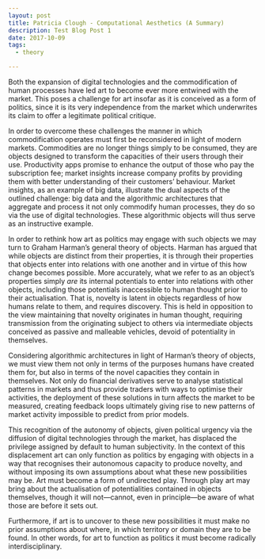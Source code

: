 ```yaml
---
layout: post
title: Patricia Clough - Computational Aesthetics (A Summary)
description: Test Blog Post 1
date: 2017-10-09
tags:
  - theory

---
```


Both the expansion of digital technologies and the commodification of human processes have led art to become ever more entwined with the market. This poses a challenge for art insofar as it is conceived as a form of politics, since it is its very independence from the market which underwrites its claim to offer a legitimate political critique.

<!--break-->

In order to overcome these challenges the manner in which commodification operates must first be reconsidered in light of modern markets. Commodities are no longer things simply to be consumed, they are objects designed to transform the capacities of their users through their use. Productivity apps promise to enhance the output of those who pay the subscription fee; market insights increase company profits by providing them with better understanding of their customers’ behaviour. Market insights, as an example of big data, illustrate the dual aspects of the outlined challenge: big data and the algorithmic architectures that aggregate and process it not only commodify human processes, they do so via the use of digital technologies. These algorithmic objects will thus serve as an instructive example.

In order to rethink how art as politics may engage with such objects we may turn to Graham Harman’s general theory of objects. Harman has argued that while objects are distinct from their properties, it is through their properties that objects enter into relations with one another and in virtue of this how change becomes possible. More accurately, what we refer to as an object’s properties simply <i>are</i> its internal potentials to enter into relations with other objects, including those potentials inaccessible to human thought prior to their actualisation. That is, novelty is latent in objects regardless of how humans relate to them, and requires discovery. This is held in opposition to the view maintaining that novelty originates in human thought, requiring transmission from the originating subject to others via intermediate objects conceived as passive and malleable vehicles, devoid of potentiality in themselves.

Considering algorithmic architectures in light of Harman’s theory of objects, we must view them not only in terms of the purposes humans have created them for, but also in terms of the novel capacities they contain in themselves. Not only do financial derivatives serve to analyse statistical patterns in markets and thus provide traders with ways to optimise their activities, the deployment of these solutions in turn affects the market to be measured, creating feedback loops ultimately giving rise to new patterns of market activity impossible to predict from prior models.

This recognition of the autonomy of objects, given political urgency via the diffusion of digital technologies through the market, has displaced the privilege assigned by default to human subjectivity. In the context of this displacement art can only function as politics by engaging with objects in a way that recognises their autonomous capacity to produce novelty, and without imposing its own assumptions about what these new possibilities may be. Art must become a form of undirected play. Through play art may bring about the actualisation of potentialities contained in objects themselves, though it will not—cannot, even in principle—be aware of what those are before it sets out.

Furthermore, if art is to uncover to these new possibilities it must make no prior assumptions about where, in which territory or domain they are to be found. In other words, for art to function as politics it must become radically interdisciplinary.
